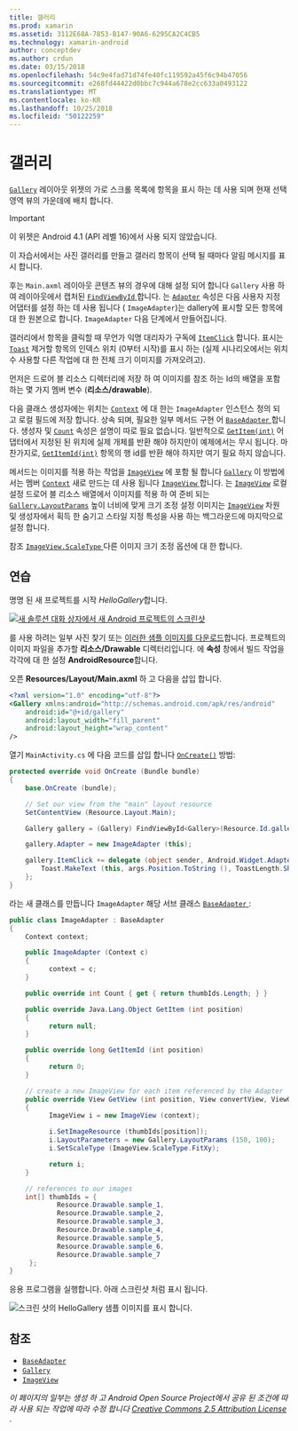 ```yaml
---
title: 갤러리
ms.prod: xamarin
ms.assetid: 3112E68A-7853-B147-90A6-6295CA2C4CB5
ms.technology: xamarin-android
author: conceptdev
ms.author: crdun
ms.date: 03/15/2018
ms.openlocfilehash: 54c9e4fad71d74fe40fc119592a45f6c94b47056
ms.sourcegitcommit: e268fd44422d0bbc7c944a678e2cc633a0493122
ms.translationtype: MT
ms.contentlocale: ko-KR
ms.lasthandoff: 10/25/2018
ms.locfileid: "50122259"
---
```

# <a name="gallery"></a>갤러리

[`Gallery`](https://developer.xamarin.com/api/type/Android.Widget.Gallery/) 레이아웃 위젯의 가로 스크롤 목록에 항목을 표시 하는 데 사용 되며 현재 선택 영역 뷰의 가운데에 배치 합니다.

> [!IMPORTANT]
> 이 위젯은 Android 4.1 (API 레벨 16)에서 사용 되지 않았습니다. 

이 자습서에서는 사진 갤러리를 만들고 갤러리 항목이 선택 될 때마다 알림 메시지를 표시 합니다.

후는 `Main.axml` 레이아웃 콘텐츠 뷰의 경우에 대해 설정 되어 합니다 `Gallery` 사용 하 여 레이아웃에서 캡처된 [ `FindViewById` ](https://developer.xamarin.com/api/member/Android.App.Activity.FindViewById/p/System.Int32/)합니다.
는 [`Adapter`](https://developer.xamarin.com/api/property/Android.Widget.AdapterView.RawAdapter/)
속성은 다음 사용자 지정 어댑터를 설정 하는 데 사용 됩니다 ( `ImageAdapter`)는 dallery에 표시할 모든 항목에 대 한 원본으로 합니다. `ImageAdapter` 다음 단계에서 만들어집니다.

갤러리에서 항목을 클릭할 때 무언가 익명 대리자가 구독에 [`ItemClick`](https://developer.xamarin.com/api/event/Android.Widget.AdapterView.ItemClick/)
합니다. 표시는 [`Toast`](https://developer.xamarin.com/api/type/Android.Widget.Toast/)
제거할 항목의 인덱스 위치 (0부터 시작)를 표시 하는 (실제 시나리오에서는 위치 수 사용할 다른 작업에 대 한 전체 크기 이미지를 가져오려고).

먼저은 드로어 블 리소스 디렉터리에 저장 하 여 이미지를 참조 하는 Id의 배열을 포함 하는 몇 가지 멤버 변수 (**리소스/drawable**).

다음 클래스 생성자에는 위치는 [`Context`](https://developer.xamarin.com/api/type/Android.Content.Context/)
에 대 한는 `ImageAdapter` 인스턴스 정의 되 고 로컬 필드에 저장 합니다.
상속 되며, 필요한 일부 메서드 구현 어 [ `BaseAdapter` ](https://developer.xamarin.com/api/type/Android.Widget.BaseAdapter/)합니다.
생성자 및 [`Count`](https://developer.xamarin.com/api/property/Android.Widget.BaseAdapter.Count/)
속성은 설명이 따로 필요 없습니다. 일반적으로 [`GetItem(int)`](https://developer.xamarin.com/api/member/Android.Widget.BaseAdapter.GetItem/p/System.Int32/)
어댑터에서 지정된 된 위치에 실제 개체를 반환 해야 하지만이 예제에서는 무시 됩니다. 마찬가지로, [`GetItemId(int)`](https://developer.xamarin.com/api/member/Android.Widget.BaseAdapter.GetItemId/p/System.Int32/)
항목의 행 id를 반환 해야 하지만 여기 필요 하지 않습니다.

메서드는 이미지를 적용 하는 작업을 [`ImageView`](https://developer.xamarin.com/api/type/Android.Widget.ImageView/)
에 포함 될 합니다 [`Gallery`](https://developer.xamarin.com/api/type/Android.Widget.Gallery/)
이 방법에서는 멤버 [`Context`](https://developer.xamarin.com/api/type/Android.Content.Context/)
새로 만드는 데 사용 됩니다 [ `ImageView` ](https://developer.xamarin.com/api/type/Android.Widget.ImageView/)합니다.
는 [`ImageView`](https://developer.xamarin.com/api/type/Android.Widget.ImageView/)
로컬 설정 드로어 블 리소스 배열에서 이미지를 적용 하 여 준비 되는 [`Gallery.LayoutParams`](https://developer.xamarin.com/api/type/Android.Widget.Gallery+LayoutParams/)
높이 너비에 맞게 크기 조정 설정 이미지는 [`ImageView`](https://developer.xamarin.com/api/type/Android.Widget.ImageView/)
차원 및 생성자에서 획득 한 숨기고 스타일 지정 특성을 사용 하는 백그라운드에 마지막으로 설정 합니다.

참조 [ `ImageView.ScaleType` ](https://developer.xamarin.com/api/type/Android.Widget.ImageView+ScaleType/) 다른 이미지 크기 조정 옵션에 대 한 합니다.

## <a name="walkthrough"></a>연습

명명 된 새 프로젝트를 시작 *HelloGallery*합니다.

[![새 솔루션 대화 상자에서 새 Android 프로젝트의 스크린샷](gallery-images/hellogallery1-sml.png)](gallery-images/hellogallery1.png#lightbox)

를 사용 하려는 일부 사진 찾기 또는 [이러한 샘플 이미지를 다운로드](http://developer.android.com/shareables/sample_images.zip)합니다.
프로젝트의 이미지 파일을 추가할 **리소스/Drawable** 디렉터리입니다. 에 **속성** 창에서 빌드 작업을 각각에 대 한 설정 **AndroidResource**합니다.

오픈 **Resources/Layout/Main.axml** 하 고 다음을 삽입 합니다.

```xml
<?xml version="1.0" encoding="utf-8"?>
<Gallery xmlns:android="http://schemas.android.com/apk/res/android"
    android:id="@+id/gallery"
    android:layout_width="fill_parent"
    android:layout_height="wrap_content"
/>
```

열기 `MainActivity.cs` 에 다음 코드를 삽입 합니다 [`OnCreate()`](https://developer.xamarin.com/api/member/Android.App.Activity.OnCreate/p/Android.OS.Bundle/)
방법:

```csharp
protected override void OnCreate (Bundle bundle)
{
    base.OnCreate (bundle);

    // Set our view from the "main" layout resource
    SetContentView (Resource.Layout.Main);

    Gallery gallery = (Gallery) FindViewById<Gallery>(Resource.Id.gallery);

    gallery.Adapter = new ImageAdapter (this);

    gallery.ItemClick += delegate (object sender, Android.Widget.AdapterView.ItemClickEventArgs args) {
        Toast.MakeText (this, args.Position.ToString (), ToastLength.Short).Show ();
    };
}
```

라는 새 클래스를 만듭니다 `ImageAdapter` 해당 서브 클래스 [ `BaseAdapter` ](https://developer.xamarin.com/api/type/Android.Widget.BaseAdapter/):

```csharp
public class ImageAdapter : BaseAdapter
{
    Context context;

    public ImageAdapter (Context c)
    {
          context = c;
    }

    public override int Count { get { return thumbIds.Length; } }

    public override Java.Lang.Object GetItem (int position)
    {
          return null;
    }

    public override long GetItemId (int position)
    {
          return 0;
    }

    // create a new ImageView for each item referenced by the Adapter
    public override View GetView (int position, View convertView, ViewGroup parent)
    {
          ImageView i = new ImageView (context);

          i.SetImageResource (thumbIds[position]);
          i.LayoutParameters = new Gallery.LayoutParams (150, 100);
          i.SetScaleType (ImageView.ScaleType.FitXy);

          return i;
    }

    // references to our images
    int[] thumbIds = {
            Resource.Drawable.sample_1,
            Resource.Drawable.sample_2,
            Resource.Drawable.sample_3,
            Resource.Drawable.sample_4,
            Resource.Drawable.sample_5,
            Resource.Drawable.sample_6,
            Resource.Drawable.sample_7
     };
}

```

응용 프로그램을 실행합니다. 아래 스크린샷 처럼 표시 됩니다.

![스크린 샷의 HelloGallery 샘플 이미지를 표시 합니다.](gallery-images/hellogallery3.png)



## <a name="references"></a>참조

-   [`BaseAdapter`](https://developer.xamarin.com/api/type/Android.Widget.BaseAdapter/)
-   [`Gallery`](https://developer.xamarin.com/api/type/Android.Widget.Gallery/)
-   [`ImageView`](https://developer.xamarin.com/api/type/Android.Widget.ImageView/)

*이 페이지의 일부는 생성 하 고 Android Open Source Project에서 공유 된 조건에 따라 사용 되는 작업에 따라 수정 합니다*
[*Creative Commons 2.5 Attribution License* ](http://creativecommons.org/licenses/by/2.5/).


